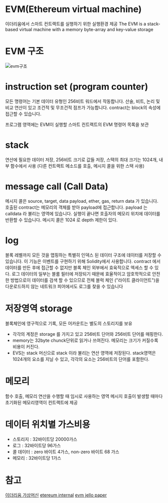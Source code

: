 # EVM(Ethereum virtual machine)
이더리움에서 스마트 컨트랙트를 실행하기 위한 실행환경 제공
The EVM is a stack-based virtual machine with a memory byte-array and key-value storage

# EVM 구조
![evm구조](https://pbs.twimg.com/media/CwHvq0lWcAQXtI9.jpg)

# instruction set (program counter)
모든 명령어는 기본 데이터 유형인 256비트 워드에서 작동합니다.
산술, 비트, 논리 및 비교 연산이 있고 조건적 및 무조건적 점프가 가능합니다.
contract는 block의 속성에 접근할 수 있습니다.

프로그램 영역에는 EVM이 실행할 스마트 컨트랙트의 EVM 명령어 목록을 보관

# stack
연산에 필요한 데이터 저장,
256비트 크기로 값들 저장,
스택의 최대 크기는 1024개,
내부 함수에서 사용
(다른 컨트랙트 메소드를 호출, 메시지 콜을 위한 스택 사용)

# message call (Call Data)
메시지 콜은 source, target, data payload, ether, gas, return data 가 있습니다.
호출된 contract는 메모리의 객체를 받아 payload에 접근합니다.
payload 는 calldata 라 불리는 영역에 있습니다.
실행이 끝나면 호출자의 메모리 위치에 데이터를 반환할 수 있습니다.
메시지 콜은 1024 로 depth 제한이 있다.

# log
블록 레벨까지 모든 것을 맵핑하는 특별히 인덱스 된 데이터 구조에 데이터를 저장할 수 있습니다.
이 기능은 이벤트를 구현하기 위해 Solidity에서 사용합니다. contract 에서 데이터를 만든 후에 접근할 수 없지만
블록 체인 외부에서 효육적으로 엑세스 할 수 있다.
로그 데이터의 일부는 블룸 필터에 저장되기 때문에 효율적이고 암호학적으로 안전한 방법으로이 데이터를 검색 할 수 있으므로
전체 블럭 체인 ("라이트 클라이언트")을 다운로드하지 않는 네트워크 피어에서도 로그를 찾을 수 있습니다

# 저장영역 storage
블록체인에 영구적으로 기록, 모든 어카운트는 별도의 스토리지를 보유
- 각각의 계정은 storage 를 가지고 있고 256비트 단어와 256비트 단어를 매핑한다.
- memory는 32byte chunck단위로 읽거나 쓰여진다. 메모리는 크기가 커질수록 비용이 커진다.
- EVS는 stack 머신으로 stack 이라 불리는 연산 영역에 저장된다.
stack영역은 1024개의 요소를 지닐 수 있고, 각각의 요소는 256비트의 단어를 포함한다.

# 메모리
함수 호출, 메모리 연산을 수행할 때 임시로 사용하는 영역
메시지 호출이 발생할 때마다 초기화된 메모리영역이 컨트랙트에 제공

# 데이터 위치별 가스비용
- 스토리지 : 32바이트당 20000가스
- 로그 : 32바이트당 96가스
- 콜 데이터 : zero 바이트 4가스, non-zero 바이트 68 가스
- 메모리 : 32바이트당 1가스


# 참고
[이더리움 가상머신](https://ggs134.gitbooks.io/solidityguide/content/chapter1_3.html)
[etereum internal](https://github.com/comaeio/porosity/wiki/Ethereum-Internals)
[evm jello paper](https://thehydra.io/evm/evm/)
